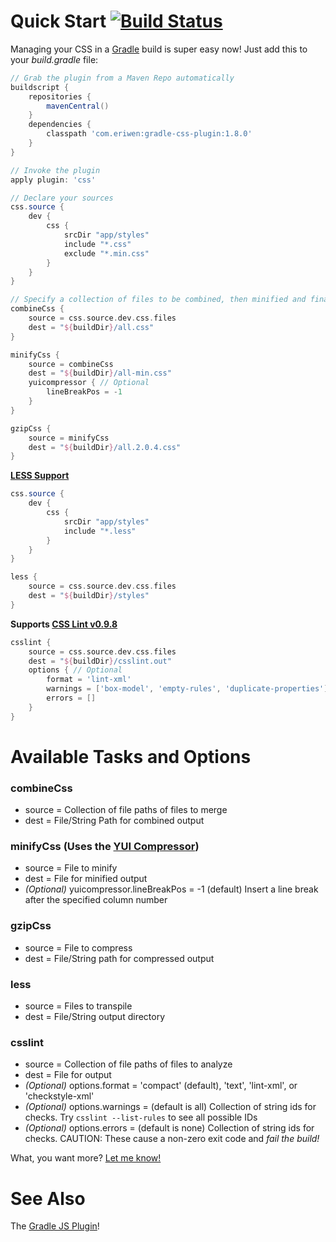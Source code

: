 # Quick Start [![Build Status](https://secure.travis-ci.org/eriwen/gradle-css-plugin.png)](http://travis-ci.org/eriwen/gradle-css-plugin)

Managing your CSS in a [Gradle](http://gradle.org) build is super easy now! Just add this to your *build.gradle* file:

```groovy
// Grab the plugin from a Maven Repo automatically
buildscript {
    repositories {
        mavenCentral()
    }
    dependencies {
        classpath 'com.eriwen:gradle-css-plugin:1.8.0'
    }
}

// Invoke the plugin
apply plugin: 'css'

// Declare your sources
css.source {
    dev {
        css {
            srcDir "app/styles"
            include "*.css"
            exclude "*.min.css"
        }
    }
}

// Specify a collection of files to be combined, then minified and finally GZip compressed.
combineCss {
    source = css.source.dev.css.files
    dest = "${buildDir}/all.css"
}

minifyCss {
    source = combineCss
    dest = "${buildDir}/all-min.css"
    yuicompressor { // Optional
        lineBreakPos = -1
    }
}

gzipCss {
    source = minifyCss
    dest = "${buildDir}/all.2.0.4.css"
}
```

**[LESS Support](http://lesscss.org)**
```groovy
css.source {
    dev {
        css {
            srcDir "app/styles"
            include "*.less"
        }
    }
}

less {
    source = css.source.dev.css.files
    dest = "${buildDir}/styles"
}
```

**Supports [CSS Lint v0.9.8](http://csslint.net)**
```groovy
csslint {
    source = css.source.dev.css.files
    dest = "${buildDir}/csslint.out"
    options { // Optional
        format = 'lint-xml'
        warnings = ['box-model', 'empty-rules', 'duplicate-properties']
        errors = []
    }
}
```

# Available Tasks and Options
### combineCss
- source = Collection of file paths of files to merge
- dest = File/String Path for combined output

### minifyCss (Uses the [YUI Compressor](http://developer.yahoo.com/yui/compressor/))
- source = File to minify
- dest = File for minified output
- *(Optional)* yuicompressor.lineBreakPos = -1 (default) Insert a line break after the specified column number

### gzipCss
- source = File to compress
- dest = File/String path for compressed output

### less
- source = Files to transpile
- dest = File/String output directory

### csslint ###
- source = Collection of file paths of files to analyze
- dest = File for output
- *(Optional)* options.format = 'compact' (default), 'text', 'lint-xml', or 'checkstyle-xml'
- *(Optional)* options.warnings = (default is all) Collection of string ids for checks. Try `csslint --list-rules` to see all possible IDs
- *(Optional)* options.errors = (default is none) Collection of string ids for checks. CAUTION: These cause a non-zero exit code and _fail the build!_

What, you want more? [Let me know!](https://github.com/eriwen/gradle-css-plugin/issues)

# See Also #
The [Gradle JS Plugin](https://github.com/eriwen/gradle-js-plugin)!

